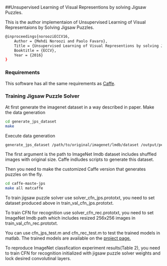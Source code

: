 ##Unsupervised Learning of Visual Representions by solving Jigsaw Puzzles.

This is the author implementaion of Unsupervised Learning of Visual Representaions by Solving Jigsaw Puzzles.

```bash
@inproceedings{norooziECCV16,
    Author = {Mehdi Noroozi and Paolo Favaro},
    Title = {Unsupervised Learning of Visual Representions by solving Jigsaw Puzzles},
    Booktitle = {ECCV},
    Year = {2016}
}
```

### Requirements
This software has all the same requirements as [Caffe](http://caffe.berkeleyvision.org/installation.html).

### Training Jigsaw Puzzle Solver

At first generate the imagenet dataset in a way described in paper.
Make the data generation
```bash
cd generate_jps_dataset
make
```
Execute data generation
```bash
generate_jps_dataset /path/to/original/imagenet/lmdb/dataset /output/peth/to/jps/datastet
```
The first argument is the path to ImageNet lmdb dataset includes shuffled images with original size. Caffe indludes scripts to generate this dataset.

Then you need to make the customized Caffe version that generates puzzles on the fly.
```bash
cd caffe-maste-jps
make all matcaffe
```

To train jigsaw puzzle solver use solver_cfn_jps.prototxt, you need to set dataset produced above in train_val_cfn_jps.prototxt.

To train CFN for recognition use solver_cfn_rec.prototxt, you need to set ImageNet lmdb path which includes resized 256x256 images in train_val_cfn_rec.prototxt.

You can use cfn_jps_test.m and cfn_rec_test.m to test the trained models in matlab. The trained models are available on the [project page.](http://www.cvg.unibe.ch/research/JigsawPuzzleSolver.html)

To reproduce ImageNet classfication experiment results(Table 2), you need to train CFN for recognition initialized with jigsaw puzzle solver weights and lock desired convolutinal layers. 




